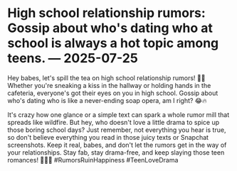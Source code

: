 # High school relationship rumors: Gossip about who's dating who at school is always a hot topic among teens. — 2025-07-25

Hey babes, let's spill the tea on high school relationship rumors! 🍵💋 Whether you're sneaking a kiss in the hallway or holding hands in the cafeteria, everyone's got their eyes on you in high school. Gossip about who's dating who is like a never-ending soap opera, am I right? 😂🔥

It's crazy how one glance or a simple text can spark a whole rumor mill that spreads like wildfire. But hey, who doesn't love a little drama to spice up those boring school days? Just remember, not everything you hear is true, so don't believe everything you read in those juicy texts or Snapchat screenshots. Keep it real, babes, and don't let the rumors get in the way of your relationships. Stay fab, stay drama-free, and keep slaying those teen romances! 💅🏼✨ #RumorsRuinHappiness #TeenLoveDrama